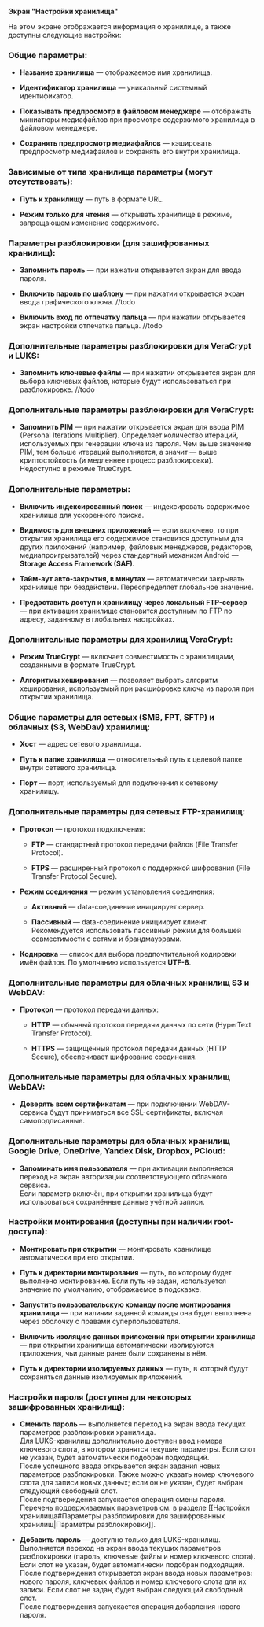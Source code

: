 **Экран "Настройки хранилища"**

На этом экране отображается информация о хранилище, а также доступны следующие настройки:

### Общие параметры:

-   **Название хранилища** — отображаемое имя хранилища.
    
-   **Идентификатор хранилища** — уникальный системный идентификатор.
    
-   **Показывать предпросмотр в файловом менеджере** — отображать миниатюры медиафайлов при просмотре содержимого хранилища в файловом менеджере.
    
-   **Сохранять предпросмотр медиафайлов** — кэшировать предпросмотр медиафайлов и сохранять его внутри хранилища.
    

### Зависимые от типа хранилища параметры (могут отсутствовать):

-   **Путь к хранилищу** — путь в формате URL.
    
-   **Режим только для чтения** — открывать хранилище в режиме, запрещающем изменение содержимого.
    

### Параметры разблокировки (для зашифрованных хранилищ):

-   **Запомнить пароль** — при нажатии открывается экран для ввода пароля.
    
-   **Включить пароль по шаблону** — при нажатии открывается экран ввода графического ключа. //todo
    
-   **Включить вход по отпечатку пальца** — при нажатии открывается экран настройки отпечатка пальца. //todo


### Дополнительные параметры разблокировки для VeraCrypt и LUKS:

-   **Запомнить ключевые файлы** — при нажатии открывается экран для выбора ключевых файлов, которые будут использоваться при разблокировке. //todo
    

### Дополнительные параметры разблокировки для VeraCrypt:

-   **Запомнить PIM** — при нажатии открывается экран для ввода PIM (Personal Iterations Multiplier). Определяет количество итераций, используемых при генерации ключа из пароля. Чем выше значение PIM, тем больше итераций выполняется, а значит — выше криптостойкость (и медленнее процесс разблокировки).
    Недоступно в режиме TrueCrypt.


### Дополнительные параметры:

-   **Включить индексированный поиск** — индексировать содержимое хранилища для ускоренного поиска.
    
-   **Видимость для внешних приложений** — если включено, то при открытии хранилища его содержимое становится доступным для других приложений (например, файловых менеджеров, редакторов, медиапроигрывателей) через стандартный механизм Android — **Storage Access Framework (SAF)**.
    
-   **Тайм-аут авто-закрытия, в минутах** — автоматически закрывать хранилище при бездействии. Переопределяет глобальное значение.
    
-   **Предоставить доступ к хранилищу через локальный FTP-сервер** — при активации хранилище становится доступным по FTP по адресу, заданному в глобальных настройках.


### Дополнительные параметры для хранилищ VeraCrypt:

-   **Режим TrueCrypt** — включает совместимость с хранилищами, созданными в формате TrueCrypt.
    
-   **Алгоритмы хеширования** — позволяет выбрать алгоритм хеширования, используемый при расшифровке ключа из пароля при открытии хранилища.


### Общие параметры для сетевых (SMB, FPT, SFTP) и облачных (S3, WebDav) хранилищ:

-   **Хост** — адрес сетевого хранилища.
    
-   **Путь к папке хранилища** — относительный путь к целевой папке внутри сетевого хранилища.
    
-   **Порт** — порт, используемый для подключения к сетевому хранилищу.


### Дополнительные параметры для сетевых FTP-хранилищ:

-   **Протокол** — протокол подключения:
    
    -   **FTP** — стандартный протокол передачи файлов (File Transfer Protocol).
        
    -   **FTPS** — расширенный протокол с поддержкой шифрования (File Transfer Protocol Secure).
        
-   **Режим соединения** — режим установления соединения:
    
    -   **Активный** — data-соединение инициирует сервер.
        
    -   **Пассивный** — data-соединение инициирует клиент.  
        Рекомендуется использовать пассивный режим для большей совместимости с сетями и брандмауэрами.
        
-   **Кодировка** — список для выбора предпочтительной кодировки имён файлов. По умолчанию используется **UTF-8**.


### Дополнительные параметры для облачных хранилищ S3 и WebDAV:

-   **Протокол** — протокол передачи данных:
    
    -   **HTTP** — обычный протокол передачи данных по сети (HyperText Transfer Protocol).
        
    -   **HTTPS** — защищённый протокол передачи данных (HTTP Secure), обеспечивает шифрование соединения.


### Дополнительные параметры для облачных хранилищ WebDAV:

-   **Доверять всем сертификатам** — при подключении WebDAV-сервиса будут приниматься все SSL-сертификаты, включая самоподписанные.

### **Дополнительные параметры для облачных хранилищ Google Drive, OneDrive, Yandex Disk, Dropbox, PCloud:**

-   **Запоминать имя пользователя** — при активации выполняется переход на экран авторизации соответствующего облачного сервиса.  
    Если параметр включён, при открытии хранилища будут использоваться сохранённые данные учётной записи.

### Настройки монтирования (доступны при наличии root-доступа):

-   **Монтировать при открытии** — монтировать хранилище автоматически при его открытии.
    
-   **Путь к директории монтирования** — путь, по которому будет выполнено монтирование. Если путь не задан, используется значение по умолчанию, отображаемое в подсказке.
    
-   **Запустить пользовательскую команду после монтирования хранилища** — при наличии заданной команды она будет выполнена через оболочку с правами суперпользователя.
    
-   **Включить изоляцию данных приложений при открытии хранилища** — при открытии хранилища автоматически изолируются приложения, чьи данные ранее были сохранены в нём.
    
-   **Путь к директории изолируемых данных** — путь, в который будут сохраняться данные изолируемых приложений.

### Настройки пароля (доступны для некоторых зашифрованных хранилищ):

-   **Сменить пароль** — выполняется переход на экран ввода текущих параметров разблокировки хранилища.  
    Для LUKS-хранилищ дополнительно доступен ввод номера ключевого слота, в котором хранятся текущие параметры. Если слот не указан, будет автоматически подобран подходящий.  
    После успешного ввода открывается экран задания новых параметров разблокировки. Также можно указать номер ключевого слота для записи новых данных; если он не указан, будет выбран следующий свободный слот.  
    После подтверждения запускается операция смены пароля.  
    Перечень поддерживаемых параметров см. в разделе [[Настройки хранилища#Параметры разблокировки для зашифрованных хранилищ|Параметры разблокировки]].
    
-   **Добавить пароль** — доступно только для LUKS-хранилищ.  
    Выполняется переход на экран ввода текущих параметров разблокировки (пароль, ключевые файлы и номер ключевого слота). Если слот не указан, будет автоматически подобран подходящий.  
    После подтверждения открывается экран ввода новых параметров: нового пароля, ключевых файлов и номер ключевого слота для их записи. Если слот не задан, будет выбран следующий свободный слот.  
    После подтверждения запускается операция добавления нового пароля.
